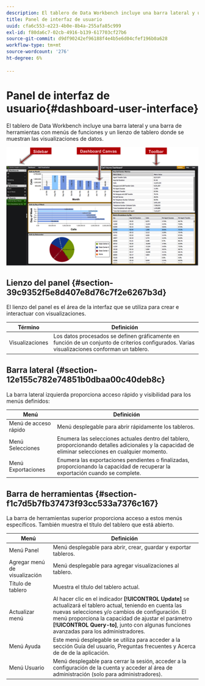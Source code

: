 ```yaml
---
description: El tablero de Data Workbench incluye una barra lateral y una barra de herramientas con menús de funciones y un lienzo de tablero donde se muestran las visualizaciones de datos.
title: Panel de interfaz de usuario
uuid: cfa6c553-e223-4b0e-8b4a-255afa85c999
exl-id: f80da6c7-02cb-4916-b139-617703cf27b6
source-git-commit: d9df90242ef96188f4e4b5e6d04cfef196b0a628
workflow-type: tm+mt
source-wordcount: '276'
ht-degree: 6%

---
```


# Panel de interfaz de usuario{#dashboard-user-interface}

El tablero de Data Workbench incluye una barra lateral y una barra de herramientas con menús de funciones y un lienzo de tablero donde se muestran las visualizaciones de datos.

![](assets/dashboard_ui.png)

## Lienzo del panel {#section-39c9352f5e8d407e8d76c7f2e6267b3d}

El lienzo del panel es el área de la interfaz que se utiliza para crear e interactuar con visualizaciones.

| Término | Definición |
|---|---|
| Visualizaciones | Los datos procesados se definen gráficamente en función de un conjunto de criterios configurados. Varias visualizaciones conforman un tablero. |

## Barra lateral {#section-12e155c782e74851b0dbaa00c40deb8c}

La barra lateral izquierda proporciona acceso rápido y visibilidad para los menús definidos:

| Menú | Definición |
|---|---|
| Menú de acceso rápido | Menú desplegable para abrir rápidamente los tableros. |
| Menú Selecciones | Enumera las selecciones actuales dentro del tablero, proporcionando detalles adicionales y la capacidad de eliminar selecciones en cualquier momento. |
| Menú Exportaciones | Enumera las exportaciones pendientes o finalizadas, proporcionando la capacidad de recuperar la exportación cuando se complete. |

## Barra de herramientas {#section-f1c7d5b7fb37473f93cc533a7376c167}

La barra de herramientas superior proporciona acceso a estos menús específicos. También muestra el título del tablero que está abierto.

| Menú | Definición |
|---|---|
| Menú Panel | Menú desplegable para abrir, crear, guardar y exportar tableros. |
| Agregar menú de visualización | Menú desplegable para agregar visualizaciones al tablero. |
| Título de tablero | Muestra el título del tablero actual. |
| Actualizar menú | Al hacer clic en el indicador **[!UICONTROL Update]** se actualizará el tablero actual, teniendo en cuenta las nuevas selecciones y/o cambios de configuración. El menú proporciona la capacidad de ajustar el parámetro **[!UICONTROL Query-to]**, junto con algunas funciones avanzadas para los administradores. |
| Menú Ayuda | Este menú desplegable se utiliza para acceder a la sección Guía del usuario, Preguntas frecuentes y Acerca de de de la aplicación. |
| Menú Usuario | Menú desplegable para cerrar la sesión, acceder a la configuración de la cuenta y acceder al área de administración (solo para administradores). |
